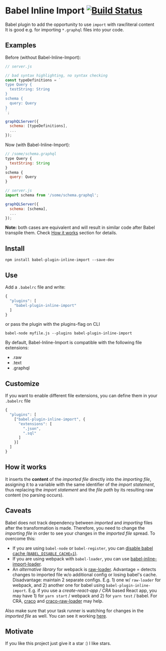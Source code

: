 # Babel Inline Import [![Build Status](https://travis-ci.org/Quadric/babel-plugin-inline-import.svg?branch=master)](https://travis-ci.org/Quadric/babel-plugin-inline-import)
Babel plugin to add the opportunity to use `import` with raw/literal content<br>
It is good e.g. for importing `*.graphql` files into your code.

## Examples

Before (without Babel-Inline-Import):
```javascript
// server.js

// bad syntax highlighting, no syntax checking
const typeDefinitions = `
type Query {
  testString: String
}
schema {
  query: Query
}
`;

graphQLServer({
  schema: [typeDefinitions],
  ...
});
```

Now (with Babel-Inline-Import):
```javascript
// /some/schema.graphql
type Query {
  testString: String
}
schema {
  query: Query
}
```

```javascript
// server.js
import schema from '/some/schema.graphql';

graphQLServer({
  schema: [schema],
  ...
});
```

**Note:** both cases are equivalent and will result in similar code after Babel transpile them. Check [How it works](#how-it-works) section for details.

## Install
```
npm install babel-plugin-inline-import --save-dev
```

## Use
Add a `.babelrc` file and write:
```javascript
{
  "plugins": [
    "babel-plugin-inline-import"
  ]
}
```
or pass the plugin with the plugins-flag on CLI
```
babel-node myfile.js --plugins babel-plugin-inline-import
```

By default, Babel-Inline-Import is compatible with the following file extensions:

* .raw
* .text
* .graphql


## Customize
If you want to enable different file extensions, you can define them in your `.babelrc` file
```javascript
{
  "plugins": [
    ["babel-plugin-inline-import", {
      "extensions": [
        ".json",
        ".sql"
      ]
    }]
  ]
}
```

## How it works

It inserts the __content__ of the _imported file_ directly into the _importing file_, assigning it to a variable with the same identifier of the _import statement_, thus replacing the _import statement_ and the _file path_ by its resulting raw content (no parsing occurs).

## Caveats

Babel does not track dependency between _imported_ and _importing_ files after the transformation is made. Therefore, you need to change the _importing file_ in order to see your changes in the _imported file_ spread. To overcome this:

* If you are using `babel-node` or `babel-register`, you can [disable babel cache (`BABEL_DISABLE_CACHE=1`)](https://babeljs.io/docs/usage/babel-register/#environment-variables-babel-disable-cache).
* If you are using webpack with `babel-loader`, you can use [babel-inline-import-loader](https://github.com/elliottsj/babel-inline-import-loader).
* An *alternative library* for webpack is [raw-loader](https://webpack.js.org/loaders/raw-loader/). Advantage = detects changes to imported file w/o additional config or losing babel's cache. Disadvantage: maintain 2 separate configs. E.g. 1) one w/ `raw-loader` for webpack, and 2) another one for babel using `babel-plugin-inline-import`. E.g. if you use a *create-react-app / CRA* based React app, you may have 1) for `yarn start` / webpack and 2) for `yarn test` / babel. For CRA, [craco](https://github.com/gsoft-inc/craco) and [craco-raw-loader](https://github.com/melMass/craco-raw-loader) may help.

Also make sure that your task runner is watching for changes in the _imported file_ as well. You can see it working [here](https://github.com/Quadric/perfect-graphql-starter/blob/master/nodemon.json).


## Motivate
If you like this project just give it a star :) I like stars.
